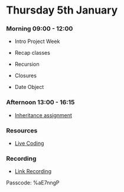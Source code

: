 # Thursday 5th January

### Morning 09:00 - 12:00
 
- Intro Project Week 

- Recap classes
- Recursion 
- Closures
- Date Object

### Afternoon 13:00 - 16:15

- [Inheritance assignment]()

### Resources

- [Live Coding](https://github.com/FBWE22-E08/PBR-Lessons/tree/main/05.01%20recap%20classes%20inheritance%20%26%20recursion%20%26%20closures)


### Recording

- [Link Recording](https://us02web.zoom.us/rec/share/yD9xN-i4A3QJdR7n6qUu-biysX5a5jdYs3TsO0AHYt5AwUTq3_mkuRkVwyzavscv.LWNK9G5vQsp6oQ8l?startTime=1672906680000)

Passcode: %aE7nngP
